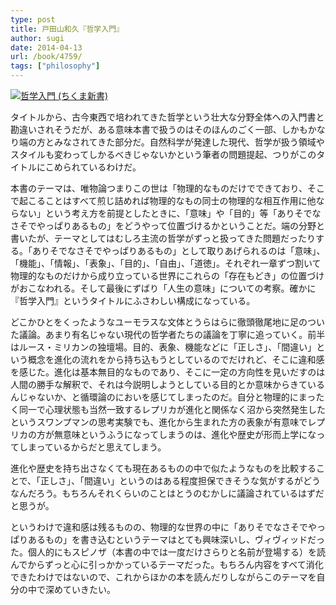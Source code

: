 ```yaml
---
type: post
title: 戸田山和久『哲学入門』
author: sugi
date: 2014-04-13
url: /book/4759/
tags: ["philosophy"]
---
```

<a href="http://www.amazon.co.jp/exec/obidos/ASIN/448006768X/chezsugi-22/ref=nosim/" onclick="_gaq.push(['_trackEvent', 'outbound-article', 'http://www.amazon.co.jp/exec/obidos/ASIN/448006768X/chezsugi-22/ref=nosim/', '']);" name="amazletlink" target="_blank"><img src="http://i1.wp.com/ecx.images-amazon.com/images/I/41bdOWqXdLL._SL160_.jpg?w=660" alt="哲学入門 (ちくま新書)" class="alignleft"  data-recalc-dims="1" /></a>

タイトルから、古今東西で培われてきた哲学という壮大な分野全体への入門書と勘違いされそうだが、ある意味本書で扱うのはそのほんのごく一部、しかもかなり端の方とみなされてきた部分だ。自然科学が発達した現代、哲学が扱う領域やスタイルも変わってしかるべきじゃないかという筆者の問題提起、つりがこのタイトルにこめられているわけだ。

本書のテーマは、唯物論つまりこの世は「物理的なものだけでできており、そこで起こることはすべて煎じ詰めれば物理的なもの同士の物理的な相互作用に他ならない」という考え方を前提としたときに、「意味」や「目的」等「ありそでなさそでやっぱりあるもの」をどうやって位置づけるかということだ。端の分野と書いたが、テーマとしてはむしろ主流の哲学がずっと扱ってきた問題だったりする。「ありそでなさそでやっぱりあるもの」として取りあげられるのは「意味」、「機能」、「情報」、「表象」、「目的」、「自由」、「道徳」。それぞれ一章ずつ割いて物理的なものだけから成り立っている世界にこれらの「存在もどき」の位置づけがおこなわれる。そして最後にずばり「人生の意味」についての考察。確かに『哲学入門』というタイトルにふさわしい構成になっている。

どこかひとをくったようなユーモラスな文体とうらはらに徹頭徹尾地に足のついた議論。あまり有名じゃない現代の哲学者たちの議論を丁寧に追っていく。前半はルース・ミリカンの独壇場。目的、表象、機能などに「正しさ」、「間違い」という概念を進化の流れをから持ち込もうとしているのでだけれど、そこに違和感を感じた。進化は基本無目的なものであり、そこに一定の方向性を見いだすのは人間の勝手な解釈で、それは今説明しようとしている目的とか意味からきているんじゃないか、と循環論のにおいを感じてしまったのだ。自分と物理的にまったく同一で心理状態も当然一致するレプリカが進化と関係なく沼から突然発生したというスワンプマンの思考実験でも、進化から生まれた方の表象が有意味でレプリカの方が無意味というふうになってしまうのは、進化や歴史が形而上学になってしまっているからだと思えてしまう。

進化や歴史を持ち出さなくても現在あるものの中で似たようなものを比較することで、「正しさ」、「間違い」というのはある程度担保できそうな気がするがどうなんだろう。もちろんそれくらいのことはとうのむかしに議論されているはずだと思うが。

というわけで違和感は残るものの、物理的な世界の中に「ありそでなさそでやっぱりあるもの」を書き込むというテーマはとても興味深いし、ヴィヴィッドだった。個人的にもスピノザ（本書の中では一度だけさらりと名前が登場する）を読んでからずっと心に引っかかっているテーマだった。もちろん内容をすべて消化できたわけではないので、これからほかの本を読んだりしながらこのテーマを自分の中で深めていきたい。
